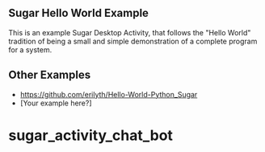 ## Sugar Hello World Example

This is an example Sugar Desktop Activity, that follows the "Hello World" tradition of being a small and simple demonstration of a complete program for a system. 

## Other Examples

* https://github.com/erilyth/Hello-World-Python_Sugar
* [Your example here?]
# sugar_activity_chat_bot
